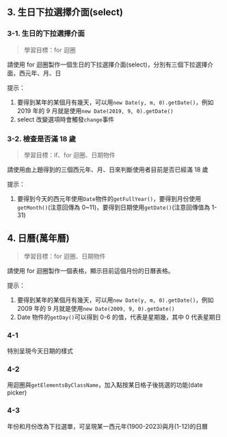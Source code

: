 ## 3. 生日下拉選擇介面(select)

### 3-1. 生日的下拉選擇介面

> 學習目標：for 迴圈

請使用 for 迴圈製作一個生日的下拉選擇介面(select)，分別有三個下拉選擇介面，西元年、月、日

提示：

1. 要得到某年的某個月有幾天，可以用`new Date(y, m, 0).getDate()`，例如 2019 年的 9 月就是使用`new Date(2019, 9, 0).getDate()`
2. select 改變選項時會觸發`change`事件

### 3-2. 檢查是否滿 18 歲

> 學習目標：if、for 迴圈、日期物件

請使用由上題得到的三個西元年、月、日來判斷使用者目前是否已經滿 18 歲

提示：

1. 要得到今天的西元年使用`Date`物件的`getFullYear()`，要得到月份使用`getMonth()`(注意回傳為 0~11)，要得到日期使用`getDate()`(注意回傳值為 1-31)

## 4. 日曆(萬年曆)

> 學習目標：for 迴圈、日期物件

請使用 for 迴圈製作一個表格，顯示目前這個月份的日曆表格。

提示：

1. 要得到某年的某個月有幾天，可以用`new Date(y, m, 0).getDate()`，例如 2009 年的 9 月就是使用`new Date(2009, 9, 0).getDate()`
2. Date 物件的`getDay()`可以得到 0-6 的值，代表是星期幾，其中 0 代表星期日

### 4-1

特別呈現今天日期的樣式

### 4-2 

用迴圈與`getElementsByClassName`，加入點按某日格子後挑選的功能(date picker)

### 4-3 

年份和月份改為下拉選單，可呈現某一西元年(1900-2023)與月(1-12)的日曆

